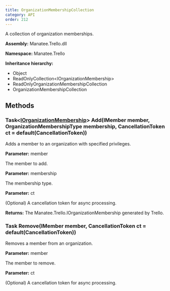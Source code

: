 ```yaml
---
title: OrganizationMembershipCollection
category: API
order: 212
---
```


A collection of organization memberships.

**Assembly:** Manatee.Trello.dll

**Namespace:** Manatee.Trello

**Inheritance hierarchy:**

- Object
- ReadOnlyCollection&lt;IOrganizationMembership&gt;
- ReadOnlyOrganizationMembershipCollection
- OrganizationMembershipCollection

## Methods

### Task&lt;[IOrganizationMembership](../IOrganizationMembership#iorganizationmembership)&gt; Add(IMember member, OrganizationMembershipType membership, CancellationToken ct = default(CancellationToken))

Adds a member to an organization with specified privileges.

**Parameter:** member

The member to add.

**Parameter:** membership

The membership type.

**Parameter:** ct

(Optional) A cancellation token for async processing.

**Returns:** The Manatee.Trello.IOrganizationMembership generated by Trello.

### Task Remove(IMember member, CancellationToken ct = default(CancellationToken))

Removes a member from an organization.

**Parameter:** member

The member to remove.

**Parameter:** ct

(Optional) A cancellation token for async processing.

